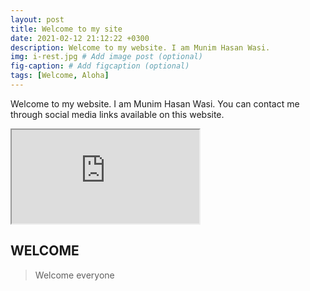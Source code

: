 ```yaml
---
layout: post
title: Welcome to my site
date: 2021-02-12 21:12:22 +0300
description: Welcome to my website. I am Munim Hasan Wasi.
img: i-rest.jpg # Add image post (optional)
fig-caption: # Add figcaption (optional)
tags: [Welcome, Aloha]
---
```

Welcome to my website. I am Munim Hasan Wasi. You can contact me through social media links available on this website.
<iframe src="https://docs.google.com/spreadsheets/d/e/2PACX-1vRiLVrik9rjSMZH8CjUWvjTjIIkEuHAMDdsJwm6gHhFVezlEL4cHPjAILf6wCE4LvQGOCJ_Vn_HHWNk/pubhtml?gid=1954843331&amp;single=true&amp;widget=true&amp;headers=false"></iframe>

## WELCOME
>Welcome everyone
